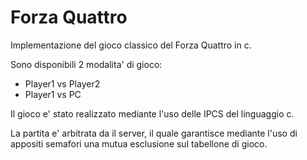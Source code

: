 # Forza Quattro
Implementazione del gioco classico del Forza Quattro in c.

Sono disponibili 2 modalita' di gioco:
- Player1 vs Player2
- Player1 vs PC

Il gioco e' stato realizzato mediante l'uso delle IPCS del linguaggio c. 

La partita e' arbitrata da il server, il quale garantisce mediante l'uso di appositi semafori una mutua esclusione sul tabellone di gioco.
